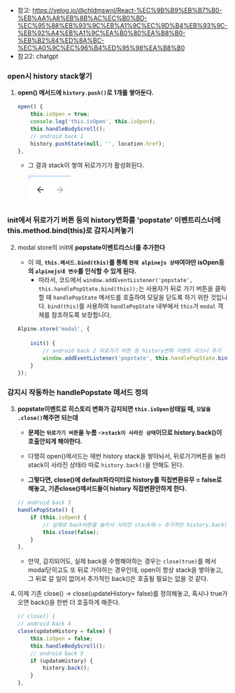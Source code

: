 - 참고: https://velog.io/@chldmswnl/React-%EC%9B%B9%EB%B7%B0-%EB%AA%A8%EB%8B%AC%EC%B0%BD-%EC%95%88%EB%93%9C%EB%A1%9C%EC%9D%B4%EB%93%9C-%EB%92%A4%EB%A1%9C%EA%B0%80%EA%B8%B0-%EB%B2%84%ED%8A%BC-%EC%A0%9C%EC%96%B4%ED%95%98%EA%B8%B0
- 참고2: chatgpt

### open시 history stack쌓기

1. **open() 메서드에 `history.push()`로 1개를 쌓아둔다.**

   ```js
   open() {
       this.isOpen = true;
       console.log('this.isOpen', this.isOpen);
       this.handleBodyScroll();
       // android back 1
       history.pushState(null, '', location.href);
   },
   ```

   - 그 결과 stack이 쌓여 뒤로가기가 활성화된다.

     ![image-20240725232426976](https://raw.githubusercontent.com/is2js/screenshots/main/image-20240725232426976.png)

     

     

     

### init에서 뒤로가기 버튼 등의 history변화를 'popstate' 이벤트리스너에 this.method.bind(this)로 감지시켜놓기

2. modal store의 init에 **popstate이벤트리스너를 추가한다**

   - 이 때, **`this.메서드.bind(this)`를 통해 `현재 alpinejs 상태`여야만 isOpen등의 `alpinejs내 변수`를 인식할 수 있게 된다.**
     - 따라서, 코드에서 `window.addEventListener('popstate', this.handlePopState.bind(this));`는 사용자가 뒤로 가기 버튼을 클릭할 때 `handlePopState` 메서드를 호출하여 모달을 닫도록 하기 위한 것입니다. `bind(this)`를 사용하여 `handlePopState` 내부에서 `this`가 `modal` 객체를 참조하도록 보장합니다.

   ```js
   Alpine.store('modal', {
   
       init() {
           // android back 2 뒤로가기 버튼 등 history변화 이벤트 리스너 추가
           window.addEventListener('popstate', this.handlePopState.bind(this));
       }
   });
   ```





### 감지시 작동하는 handlePopstate 메서드 정의

3. **popstate이벤트로 히스토리 변화가 감지되면 `this.isOpen`상태일 때, `모달을 .close()`해주면 되는데**

   - **문제는 `뒤로가기 버튼`을 누름 ->`stack이 사라진 상태`이므로 history.back()이 호출안되게 해야한다.**
   - 다행히 open()메서드는 매번 history stack을 쌓아놔서, 뒤로가기버튼을 눌러 stack이 사라진 상태라 따로 `history.back()`을 안해도 된다.

   - **그렇다면, close()에 default파라미터로 history를 직접변환유무 = false로 해놓고, 기존close()메서드들이 history 직접변환안하게 한다.**

   ```js
   // android back 3
   handlePopState() {
       if (this.isOpen) {
           // 실제로 back버튼을 눌러서 사라진 stack에-> 추가적인 history.back() 호출 방지
           this.close(false); 
       }
   },
   ```

   - 만약, 감지되어도, 실제 back을 수행해야하는 경우는 `close(true)`를 해서 modal닫히고도 또 뒤로 가야하는 경우인데, open이 항상 stack을 쌓아놓고, 그 뒤로 갈 일이 없어서 추가적인 back()은 호출될 필요는 없을 것 같다.



4. 이제 기존 close() ->  close(updateHistory= false)를 정의해놓고, 혹시나 true가 오면 back()을 한번 더 호출하게 해준다.

   ```js
   // close() {
   // android back 4
   close(updateHistory = false) {
       this.isOpen = false;
       this.handleBodyScroll();
       // android back 5
       if (updateHistory) {
           history.back();
       }
   },
   ```

   

